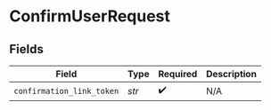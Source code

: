 # ConfirmUserRequest


## Fields

| Field                     | Type                      | Required                  | Description               |
| ------------------------- | ------------------------- | ------------------------- | ------------------------- |
| `confirmation_link_token` | *str*                     | :heavy_check_mark:        | N/A                       |